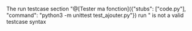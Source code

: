 The run testcase section "@[Tester ma fonction]({"stubs": ["code.py"], "command": "python3 -m unittest test_ajouter.py"}) run
" is not a valid testcase syntax
